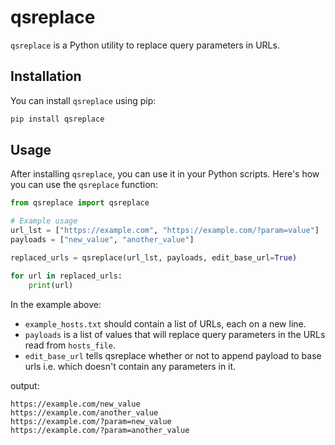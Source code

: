 # qsreplace

`qsreplace` is a Python utility to replace query parameters in URLs.

## Installation

You can install `qsreplace` using pip:

```bash
pip install qsreplace
```

## Usage

After installing `qsreplace`, you can use it in your Python scripts. Here's how you can use the `qsreplace` function:

```python
from qsreplace import qsreplace

# Example usage
url_lst = ["https://example.com", "https://example.com/?param=value"]
payloads = ["new_value", "another_value"]

replaced_urls = qsreplace(url_lst, payloads, edit_base_url=True)

for url in replaced_urls:
    print(url)
```

In the example above:
- `example_hosts.txt` should contain a list of URLs, each on a new line.
- `payloads` is a list of values that will replace query parameters in the URLs read from `hosts_file`.
- `edit_base_url` tells qsreplace whether or not to append payload to base urls i.e. which doesn't contain any parameters in it.

output:

```
https://example.com/new_value
https://example.com/another_value
https://example.com/?param=new_value
https://example.com/?param=another_value
```
